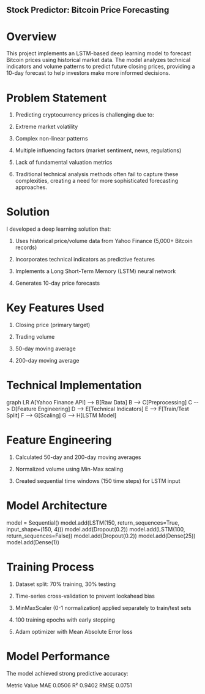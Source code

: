 ## Stock Predictor: Bitcoin Price Forecasting

# Overview
This project implements an LSTM-based deep learning model to forecast Bitcoin prices using historical market data.
The model analyzes technical indicators and volume patterns to predict future closing prices,
providing a 10-day forecast to help investors make more informed decisions.

# Problem Statement
1. Predicting cryptocurrency prices is challenging due to:

2. Extreme market volatility

3. Complex non-linear patterns

4. Multiple influencing factors (market sentiment, news, regulations)

5. Lack of fundamental valuation metrics

6. Traditional technical analysis methods often fail to capture these complexities, creating a need for more sophisticated forecasting approaches.

# Solution
 I developed a deep learning solution that:

1. Uses historical price/volume data from Yahoo Finance (5,000+ Bitcoin records)

2. Incorporates technical indicators as predictive features

3. Implements a Long Short-Term Memory (LSTM) neural network

4. Generates 10-day price forecasts

# Key Features Used
1. Closing price (primary target)

2. Trading volume

3. 50-day moving average

4. 200-day moving average

# Technical Implementation
graph LR
A[Yahoo Finance API] --> B[Raw Data]
B --> C[Preprocessing]
C --> D[Feature Engineering]
D --> E[Technical Indicators]
E --> F[Train/Test Split]
F --> G[Scaling]
G --> H[LSTM Model]

# Feature Engineering
1. Calculated 50-day and 200-day moving averages

2. Normalized volume using Min-Max scaling

3. Created sequential time windows (150 time steps) for LSTM input

# Model Architecture
model = Sequential()
model.add(LSTM(150, return_sequences=True, input_shape=(150, 4)))
model.add(Dropout(0.2))
model.add(LSTM(100, return_sequences=False))
model.add(Dropout(0.2))
model.add(Dense(25))
model.add(Dense(1))

# Training Process
1. Dataset split: 70% training, 30% testing

2. Time-series cross-validation to prevent lookahead bias

3. MinMaxScaler (0-1 normalization) applied separately to train/test sets

4. 100 training epochs with early stopping

5. Adam optimizer with Mean Absolute Error loss

# Model Performance
The model achieved strong predictive accuracy:

Metric	Value
MAE	0.0506
R²	0.9402
RMSE	0.0751
